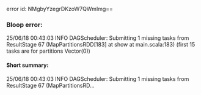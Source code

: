 error id: NMgbyYzegrDKzoW7QWmImg==
### Bloop error:

25/06/18 00:43:03 INFO DAGScheduler: Submitting 1 missing tasks from ResultStage 67 (MapPartitionsRDD[183] at show at main.scala:183) (first 15 tasks are for partitions Vector(0))
#### Short summary: 

25/06/18 00:43:03 INFO DAGScheduler: Submitting 1 missing tasks from ResultStage 67 (MapPartitionsRD...